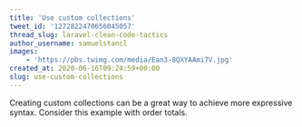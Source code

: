 ```yaml
---
title: 'Use custom collections'
tweet_id: '1272822470656045057'
thread_slug: laravel-clean-code-tactics
author_username: samuelstancl
images:
    - 'https://pbs.twimg.com/media/Ean3-8QXYAAmi7V.jpg'
created_at: 2020-06-16T09:24:59+00:00
slug: use-custom-collections
---
```


Creating custom collections can be a great way to achieve more expressive syntax. Consider this example with order totals.
